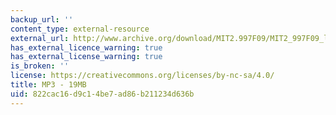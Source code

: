 ```yaml
---
backup_url: ''
content_type: external-resource
external_url: http://www.archive.org/download/MIT2.997F09/MIT2_997F09_lec09.mp3
has_external_licence_warning: true
has_external_license_warning: true
is_broken: ''
license: https://creativecommons.org/licenses/by-nc-sa/4.0/
title: MP3 - 19MB
uid: 822cac16-d9c1-4be7-ad86-b211234d636b
---
```

